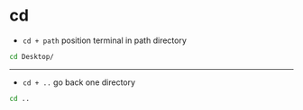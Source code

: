 # cd

- `cd + path` position terminal in path directory

```bash
cd Desktop/
```

---

- `cd + ..` go back one directory

```bash
cd ..
```

